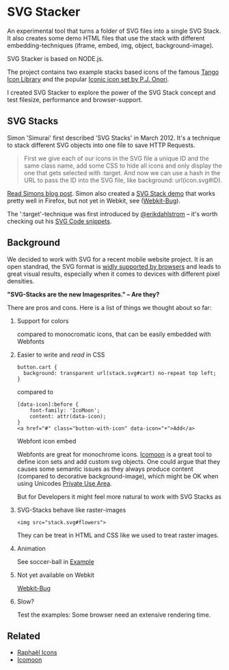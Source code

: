 SVG Stacker
===========

An experimental tool that turns a folder of SVG files into a single SVG Stack.
It also creates some demo HTML files that use the stack with different embedding-techniques (iframe, embed, img, object, background-image).

SVG Stacker is based on NODE.js.

The project contains two example stacks based icons of the famous [Tango Icon Library](http://tango.freedesktop.org/Tango_Icon_Library)
and the popular [Iconic icon set by P.J. Onori](http://somerandomdude.com/work/iconic/).

I created SVG Stacker to explore the power of the SVG Stack concept and test filesize, performance and browser-support.


SVG Stacks
-----------

Simon 'Simurai' first described 'SVG Stacks' in March 2012. It's a technique to stack different SVG objects into one file to save HTTP Requests.

> First we give each of our icons in the SVG file a unique ID and the same class name, add some CSS to hide all icons and only display the one that gets selected with :target. And now we can use a hash in the URL to pass the ID into the SVG file, like background: url(icon.svg#ID).

[Read Simons blog post](http://simurai.com/post/20251013889/svg-stacks). Simon also created a [SVG Stack demo](http://jsfiddle.net/simurai/7GCGr/) that works pretty well in Firefox, but not yet in Webkit, see ([Webkit-Bug](https://bugs.webkit.org/show_bug.cgi?id=91790)).

The ':target'-technique was first introduced by [@erikdahlstrom](https://twitter.com/erikdahlstrom) – it's worth checking out his [SVG Code snippets](http://xn--dahlstrm-t4a.net/svg/).


Background
-----------

We decided to work with SVG for a recent mobile website project. It is an open standrad, the SVG format is [widly supported by browsers](http://caniuse.com/#search=svg) and leads to great visual results, especially when it comes to devices with different pixel densities.

**"SVG-Stacks are the new Imagesprites." – Are they?**

There are pros and cons. Here is a list of things we thought about so far:

1.  Support for colors

    compared to monocromatic icons, that can be easily embedded with Webfonts

2.  Easier to write and _read_ in CSS

    ```
    button.cart {
      background: transparent url(stack.svg#cart) no-repeat top left;
    }
    ```

    compared to

    ```
    [data-icon]:before {
        font-family: 'IcoMoon';
        content: attr(data-icon);
    }
    <a href="#" class="button-with-icon" data-icon="+">Add</a>
    ```

    Webfont icon embed

    Webfonts are great for monochrome icons. [Icomoon](http://keyamoon.com/icomoon/app/) is a great tool to define icon sets and add custom svg objects.
     One could argue that they causes some semantic issues as they always produce content (compared to decorative background-image), which might be OK when using Unicodes [Private Use Area](http://en.wikipedia.org/wiki/Private_Use_(Unicode)).

     But for Developers it might feel more natural to work with SVG Stacks as


3.  SVG-Stacks behave like raster-images 

    ```
    <img src="stack.svg#flowers">
    ```

    They can be treat in HTML and CSS like we used to treat raster images.

4.  Animation

    See soccer-ball in [Example](examples/wikimedia/commons/stack/stack-demo-all.html)

4.  Not yet available on Webkit

    [Webkit-Bug](https://bugs.webkit.org/show_bug.cgi?id=91790)

5.  Slow?

    Test the examples: Some browser need an extensive rendering time.



Related
-----------

* [Raphaël Icons](http://raphaeljs.com/icons/)
* [Icomoon](http://keyamoon.com/icomoon/app/)